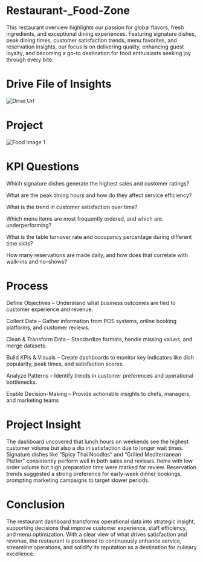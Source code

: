 # Restaurant-_Food-Zone
This restaurant overview highlights our passion for global flavors, fresh ingredients, and exceptional dining experiences. Featuring signature dishes, peak dining times, customer satisfaction trends, menu favorites, and reservation insights, our focus is on delivering quality, enhancing guest loyalty, and becoming a go-to destination for food enthusiasts seeking joy through every bite.

# Drive File of Insights 
![Drive Url](https://drive.google.com/drive/folders/1PVWwzy37ugt5mx9ivEvC7pIV2vly5z1W?usp=drive_link)

# Project 
![Food image 1](https://github.com/user-attachments/assets/a48bfcc2-1500-47d1-ab42-3ddf8a884fd6)

# KPI Questions
Which signature dishes generate the highest sales and customer ratings?

What are the peak dining hours and how do they affect service efficiency?

What is the trend in customer satisfaction over time?

Which menu items are most frequently ordered, and which are underperforming?

What is the table turnover rate and occupancy percentage during different time slots?

How many reservations are made daily, and how does that correlate with walk-ins and no-shows?

#  Process
Define Objectives – Understand what business outcomes are tied to customer experience and revenue.

Collect Data – Gather information from POS systems, online booking platforms, and customer reviews.

Clean & Transform Data – Standardize formats, handle missing values, and merge datasets.

Build KPIs & Visuals – Create dashboards to monitor key indicators like dish popularity, peak times, and satisfaction scores.

Analyze Patterns – Identify trends in customer preferences and operational bottlenecks.

Enable Decision-Making – Provide actionable insights to chefs, managers, and marketing teams

#  Project Insight
The dashboard uncovered that lunch hours on weekends see the highest customer volume but also a dip in satisfaction due to longer wait times. Signature dishes like “Spicy Thai Noodles” and “Grilled Mediterranean Platter” consistently perform well in both sales and reviews. Items with low order volume but high preparation time were marked for review. Reservation trends suggested a strong preference for early-week dinner bookings, prompting marketing campaigns to target slower periods.

# Conclusion
The restaurant dashboard transforms operational data into strategic insight, supporting decisions that improve customer experience, staff efficiency, and menu optimization. With a clear view of what drives satisfaction and revenue, the restaurant is positioned to continuously enhance service, streamline operations, and solidify its reputation as a destination for culinary excellence.


